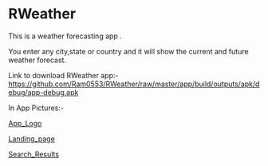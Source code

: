 # RWeather
This is a weather forecasting app .

You enter any city,state or country and it will show the current and future weather forecast.

Link to download RWeather app:-  https://github.com/Ram0553/RWeather/raw/master/app/build/outputs/apk/debug/app-debug.apk

In App Pictures:-

[App_Logo](https://user-images.githubusercontent.com/53968496/127202426-e786e56a-973c-48a4-8285-7dd4f1ac8c03.png)

[Landing_page](https://user-images.githubusercontent.com/53968496/127202438-84ecb43a-1935-4967-9548-242026f965fb.jpg)

[Search_Results](https://user-images.githubusercontent.com/53968496/127202451-4da05c5d-aaac-4c7f-b397-c0858a3ee23f.jpg)
